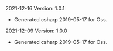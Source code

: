 2021-12-16 Version: 1.0.1
- Generated csharp 2019-05-17 for Oss.

2021-12-09 Version: 1.0.0
- Generated csharp 2019-05-17 for Oss.

